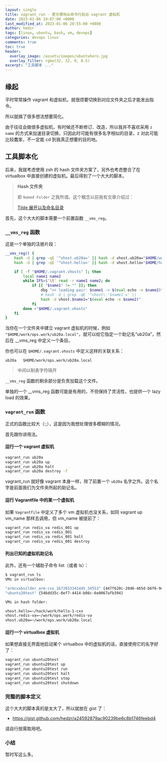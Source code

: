 ```yaml
---
layout: single
title: vagrant_run - 更方便地从命令行启动 vagrant 虚拟机
date: 2023-01-06 19:07:00 +0800
last_modified_at: 2023-01-06 20:55:00 +0800
Author: hedzr
tags: [linux, ubuntu, bash, vm, devops]
categories: devops linux
comments: true
toc: true
header:
  overlay_image: /assets/images/ubuntuhero.jpg
  overlay_filter: rgba(32, 32, 0, 0.5)
excerpt: "工具脚本 ..."
---
```


## 缘起

平时常常操作 vagrant 和虚拟机，就很烦要切换到对应文件夹之后才能发出指令。

所以就搞了很多想法想要简化。

由于往往会做很多虚拟机，有时候还不断修订、改造，所以我并不喜欢采用 `z name` 的方式来加速目录切换，只因此时可能有很多名字相似的目录，z 对此可能比较蠢笨，不一定能 cd 到我真正想要的目的地。

## 工具脚本化

后来，我就考虑使用 zsh 的 hash 文件夹方案了，另外也考虑整合了在 virtualbox 中直接创建的虚拟机。最后得到了一个大大的脚本。

> **Hash 文件夹**
>
> 即 `Named Folder` 之我所谓。这个概念以前我有文章介绍过：
>
>  [Tilde 展开以及命名目录](https://hedzr.com/devops/shell/tlide-expansion-and-named-directories/) 

首先，这个大大的脚本需要一个前置函数 `__vms_reg`。

### `__vms_reg` 函数

这是一个单独的注册片段：

```bash
__vms_reg() {
	hash -d | grep -qE '^vhost.ub20a=' || hash -d vhost.ub20a="$HOME/work/ops.work/ub20a.local"
	hash -d | grep -qE '^vhost.hello=' || hash -d vhost.hello="$HOME/hack/work/hello-1-cxx"

	if [ -f "$HOME/.vagrant.vhosts" ]; then
		local name1 name2
		while IFS=$'\t' read -r name1 name2; do
			if [[ "$name1" != "" ]]; then
				dbg ">> loading pair: $name1 -> $(eval echo -e $name2)"
				# hash -d | grep -qE '^vhost\.'$name1'=' ||
				hash -d vhost.$name1="$(eval echo -e $name2)"
			fi
		done <"$HOME/.vagrant.vhosts"
	fi
}
```

当你在一个文件夹中建立 vagrant 虚拟机的时候，例如 `"$HOME/work/ops.work/ub20a.local"`，就可以给它指定一个助记名“ub20a”，然后在 __vms_reg 中定义一个条目。

你也可以在 `$HOME/.vagrant.vhosts` 中定义这样的关联关系：

```
ub20a	$HOME/work/ops.work/ub20a.local
```

> 中间以制表字符隔开

`__vms_reg` 函数的剩余部分是负责加载这个文件。

单独的一个 __vms_reg 函数可能是有用的，不但保持了灵活性，也提供一个 lazy load 的效果。



### `vagrant_run` 函数

正式的函数比较大（:;），这是因为我想处理很多模糊的情况。

首先跟你讲用法。

#### 运行一个 vagrant 虚拟机

```bash
vagrant_run ub20a
vagrant_run ub20a up
vagrant_run ub20a halt
vagrant_run ub20a destroy -f
```

vagrant_run 就好像 vagrant 本身一样，除了前置一个 `ub20a` 名字之外。这个名字是前面我们为文件夹所起的助记名。

#### 运行 Vagrantfile 中的某一个虚拟机

如果 `Vagrantfile` 中定义了多个 vm 虚拟机也没关系，如同 vagrant up vm_name 那样去调用，但 vm_name 被提前了：

```bash
vagrant_run redis_va redis_001 up
vagrant_run redis_va redis_001
vagrant_run redis_va redis_001 halt
vagrant_run redis_va redis_001 destroy
```

#### 列出已知的虚拟机助记名

此外，还有一个辅助子命令 list（或者 ls）：

```bash
$ vagrant_run ls
VMs in virtualbox:

"armcxxbuilder_arm-cxx_1672653341445_34553" {447f620c-20d6-465d-b6f6-940b15b7cf1d}
"ubuntu20test" {546dd35c-0ef7-4414-b06c-6e0067afb394}

VMs in hash folder:

vhost.hello=~/hack/work/hello-1-cxx
vhost.redis-va=~/work/ops.work/redis-va
vhost.ub20a=~/work/ops.work/ub20a.local

```

#### 运行一个 virtualbox 虚拟机

如果想直接无界面地启动某个 virtualbox 中的虚拟机的话，直接使用它的名字好了：

```bash
vagrant_run ubuntu20test
vagrant_run ubuntu20test up
vagrant_run ubuntu20test run
vagrant_run ubuntu20test halt
vagrant_run ubuntu20test stop
vagrant_run ubuntu20test shutdown
```

### 完整的脚本定义

这个大大的脚本真的是太大了，所以就放在 gist 了：

- <https://gist.github.com/hedzr/a24592879ac90239be6c8b1746feebd4>

请自行按需取用吧。





### 小结

暂时写这么多。